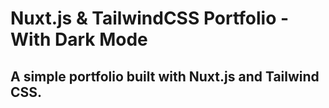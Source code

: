 # Nuxt.js & TailwindCSS Portfolio - With Dark Mode
## A simple portfolio built with Nuxt.js and Tailwind CSS.
